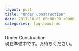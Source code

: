 ```yaml
---
layout: post
title: "Under Construction"
date: 2017-10-01 00:00:00 +0000
categories:　faq-about-us
---
```

Under Construction<br>
現在準備中です。お待ちください。
